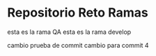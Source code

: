 # Repositorio Reto Ramas
esta es la rama QA
esta es la rama develop

cambio prueba de commit
cambio para commit 4 
